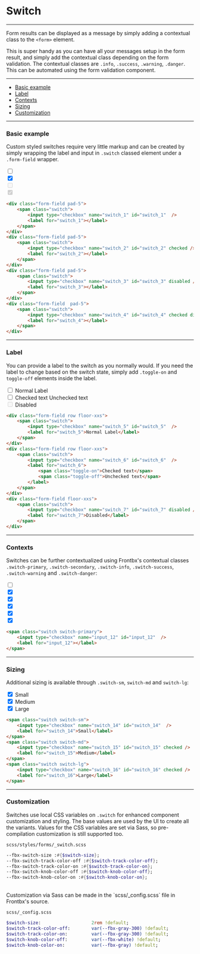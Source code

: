 # Switch

---

Form results can be displayed as a message by simply adding a contextual class to the `<form>` element. 

This is super handy as you can have all your messages setup in the form result, and simply add the contextual class depending on the form validation. The contextual classes are `.info`, `.success`, `.warning`, `.danger`. This can be automated using the form validation component.

---

*   [Basic example](#basic-example)
*   [Label](#label)
*   [Contexts](#contexts)
*   [Sizing](#sizing)
*   [Customization](#customization)

---

### Basic example

Custom styled switches require very little markup and can be created by simply wrapping the label and input in `.switch` classed element under a `.form-field` wrapper. 

<div class="fbx-snippet-demo">
    <form class="text-center">
        <div class="form-field pad-5">
            <span class="switch">
                <input type="checkbox" name="switch_1" id="switch_1"  />
                <label for="switch_1"></label>
            </span>
        </div>
        <div class="form-field pad-5">
            <span class="switch">
                <input type="checkbox" name="switch_2" id="switch_2" checked />
                <label for="switch_2"></label>
            </span>
        </div>
        <div class="form-field pad-5">
            <span class="switch">
                <input type="checkbox" name="switch_3" id="switch_3" disabled />
                <label for="switch_3"></label>
            </span>
        </div>
        <div class="form-field  pad-5">
            <span class="switch">
                <input type="checkbox" name="switch_4" id="switch_4" checked disabled />
                <label for="switch_4"></label>
            </span>
        </div>
    </form>
</div>

```html
<div class="form-field pad-5">
    <span class="switch">
        <input type="checkbox" name="switch_1" id="switch_1"  />
        <label for="switch_1"></label>
    </span>
</div>
<div class="form-field pad-5">
    <span class="switch">
        <input type="checkbox" name="switch_2" id="switch_2" checked />
        <label for="switch_2"></label>
    </span>
</div>
<div class="form-field pad-5">
    <span class="switch">
        <input type="checkbox" name="switch_3" id="switch_3" disabled />
        <label for="switch_3"></label>
    </span>
</div>
<div class="form-field  pad-5">
    <span class="switch">
        <input type="checkbox" name="switch_4" id="switch_4" checked disabled />
        <label for="switch_4"></label>
    </span>
</div>
```

--- 

### Label

You can provide a label to the switch as you normally would. If you need the label to change based on the switch state, simply add `.toggle-on` and `toggle-off` elements inside the label.

<div class="fbx-snippet-demo">
    <form>
        <div class="form-field row floor-xxs">
            <span class="switch">
                <input type="checkbox" name="switch_5" id="switch_5"  />
                <label for="switch_5">Normal Label</label>
            </span>
        </div>
        <div class="form-field row floor-xxs">
            <span class="switch">
                <input type="checkbox" name="switch_6" id="switch_6"  />
                <label for="switch_6">
                    <span class="toggle-on">Checked text</span>
                    <span class="toggle-off">Unchecked text</span>
                </label>
            </span>
        </div>
        <div class="form-field floor-xxs">
            <span class="switch">
                <input type="checkbox" name="switch_7" id="switch_7" disabled />
                <label for="switch_7">Disabled</label>
            </span>
        </div>
    </form>
</div>

```html
<div class="form-field row floor-xxs">
    <span class="switch">
        <input type="checkbox" name="switch_5" id="switch_5"  />
        <label for="switch_5">Normal Label</label>
    </span>
</div>
<div class="form-field row floor-xxs">
    <span class="switch">
        <input type="checkbox" name="switch_6" id="switch_6"  />
        <label for="switch_6">
            <span class="toggle-on">Checked text</span>
            <span class="toggle-off">Unchecked text</span>
        </label>
    </span>
</div>
<div class="form-field floor-xxs">
    <span class="switch">
        <input type="checkbox" name="switch_7" id="switch_7" disabled />
        <label for="switch_7">Disabled</label>
    </span>
</div>
```

--- 

### Contexts

Switches can be further contextualized using Frontbx's contextual classes `.switch-primary`,  `.switch-secondary`,  `.switch-info`,  `.switch-success`,  `.switch-warning` and `.switch-danger`:

<div class="fbx-snippet-demo">
    <form class="text-center">
        <div class="form-field pad-5">
            <span class="switch switch-primary">
                <input type="checkbox" name="switch_8" id="switch_8"  />
                <label for="switch_8"></label>
            </span>
        </div>
        <div class="form-field pad-5">
            <span class="switch switch-secondary">
                <input type="checkbox" name="switch_9" id="switch_9" checked />
                <label for="switch_9"></label>
            </span>
        </div>
        <div class="form-field pad-5">
            <span class="switch switch-info">
                <input type="checkbox" name="switch_10" id="switch_10" checked />
                <label for="switch_10"></label>
            </span>
        </div>
        <div class="form-field pad-5">
            <span class="switch switch-success">
                <input type="checkbox" name="switch_11" id="switch_11" checked />
                <label for="switch_11"></label>
            </span>
        </div>
        <div class="form-field pad-5">
            <span class="switch switch-warning">
                <input type="checkbox" name="switch_12" id="switch_12" checked />
                <label for="switch_12"></label>
            </span>
        </div>
        <div class="form-field pad-5">
            <span class="switch switch-danger">
                <input type="checkbox" name="switch_13" id="switch_13" checked />
                <label for="switch_13"></label>
            </span>
        </div>
    </form>
</div>

```html
<span class="switch switch-primary">
    <input type="checkbox" name="input_12" id="input_12"  />
    <label for="input_12"></label>
</span>
```

--- 

### Sizing

Additional sizing is available through `.switch-sm`, `switch-md` and `switch-lg`:

<div class="fbx-snippet-demo">
    <form class="text-center">
        <div class="form-field pad-5">
            <span class="switch switch-sm">
                <input type="checkbox" name="switch_14" id="switch_14" checked />
                <label for="switch_14">Small</label>
            </span>
        </div>
        <div class="form-field pad-5">
            <span class="switch switch-md">
                <input type="checkbox" name="switch_15" id="switch_15" checked />
                <label for="switch_15">Medium</label>
            </span>
        </div>
        <div class="form-field pad-5">
            <span class="switch switch-lg">
                <input type="checkbox" name="switch_16" id="switch_16" checked />
                <label for="switch_16">Large</label>
            </span>
        </div>
    </form>
</div>

```html
<span class="switch switch-sm">
    <input type="checkbox" name="switch_14" id="switch_14"  />
    <label for="switch_14">Small</label>
</span>
<span class="switch switch-md">
    <input type="checkbox" name="switch_15" id="switch_15" checked />
    <label for="switch_15">Medium</label>
</span>
<span class="switch switch-lg">
    <input type="checkbox" name="switch_16" id="switch_16" checked />
    <label for="switch_16">Large</label>
</span>
```

---

### Customization

Switches use local CSS variables on `.switch` for enhanced component customization and styling. The base values are used by the UI to create all the variants. Values for the CSS variables are set via Sass, so pre-compilation customization is still supported too.

```file-path
scss/styles/forms/_switch.scss
```

```sass
--fbx-switch-size :#{$switch-size};
--fbx-switch-track-color-off :#{$switch-track-color-off};
--fbx-switch-track-color-on :#{$switch-track-color-on};
--fbx-switch-knob-color-off :#{$switch-knob-color-off};
--fbx-switch-knob-color-on :#{$switch-knob-color-on};
```

<br>
Customization via Sass can be made in the `scss/_config.scss` file in Frontbx's source.

```file-path
scss/_config.scss
```

```sass
$switch-size:                   2rem !default;
$switch-track-color-off:        var(--fbx-gray-300) !default;
$switch-track-color-on:         var(--fbx-gray-300) !default;
$switch-knob-color-off:         var(--fbx-white) !default;
$switch-knob-color-on:          var(--fbx-gray) !default;
```

